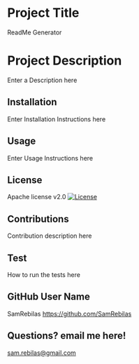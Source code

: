 # 
  # Project Title
  ReadMe Generator

 
  # Project Description
  Enter a Description here
  ## Installation
  Enter Installation Instructions here
  ## Usage
  Enter Usage Instructions here
  ## License
  Apache license v2.0
  [![License](https://img.shields.io/badge/License-Apache%202.0-blue.svg)](https://opensource.org/licenses/Apache-2.0)
  ## Contributions
  Contribution description here
  ## Test
  How to run the tests here
  ## GitHub User Name
  SamRebilas
  https://github.com/SamRebilas
  ## Questions? email me here!
  sam.rebilas@gmail.com
